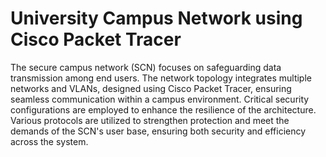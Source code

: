 # University Campus Network using Cisco Packet Tracer

The secure campus network (SCN) focuses on safeguarding data transmission among end users. The network topology integrates multiple networks and VLANs, designed using Cisco Packet Tracer, ensuring seamless communication within a campus environment. Critical security configurations are employed to enhance the resilience of the architecture. Various protocols are utilized to strengthen protection and meet the demands of the SCN's user base, ensuring both security and efficiency across the system.
